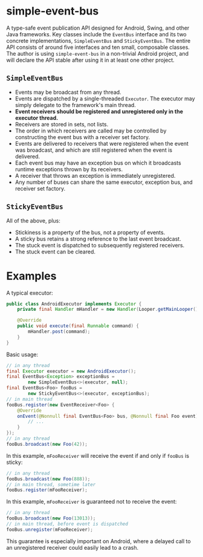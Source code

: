 # simple-event-bus
A type-safe event publication API designed for Android, Swing, and other Java frameworks.  Key classes include the `EventBus` interface and its two concrete implementations, `SimpleEventBus` and `StickyEventBus`. The entire API consists of around five interfaces and ten small, composable classes. The author is using `simple-event-bus` in a non-trivial Android project, and will declare the API stable after using it in at least one other project.

## `SimpleEventBus`
* Events may be broadcast from any thread.
* Events are dispatched by a single-threaded `Executor`.  The executor may simply delegate to the framework's main thread.
* **Event receivers should be registered and unregistered only in the executor thread.**
* Receivers are stored in sets, not lists.
* The order in which receivers are called may be controlled by constructing the event bus with a receiver set factory.
* Events are delivered to receivers that were registered when the event was broadcast, and which are still registered when the event is delivered.
* Each event bus may have an exception bus on which it broadcasts runtime exceptions thrown by its receivers.
* A receiver that throws an exception is immediately unregistered.
* Any number of buses can share the same executor, exception bus, and receiver set factory.

## `StickyEventBus`
All of the above, plus:

* Stickiness is a property of the bus, not a property of events.
* A sticky bus retains a strong reference to the last event broadcast.
* The stuck event is dispatched to subsequently registered receivers.
* The stuck event can be cleared.
  
# Examples
A typical executor:
```java
public class AndroidExecutor implements Executor {
    private final Handler mHandler = new Handler(Looper.getMainLooper());

    @Override
    public void execute(final Runnable command) {
        mHandler.post(command);
    }
}
```

Basic usage:
```java
// in any thread
final Executor executor = new AndroidExecutor();
final EventBus<Exception> exceptionBus =
        new SimpleEventBus<>(executor, null);
final EventBus<Foo> fooBus =
        new StickyEventBus<>(executor, exceptionBus);
// in main thread
fooBus.register(new EventReceiver<Foo> {
    @Override
    onEvent(@Nonnull final EventBus<Foo> bus, @Nonnull final Foo event) {
        // ...
    }
});
// in any thread
fooBus.broadcast(new Foo(42));
```
In this example, `mFooReceiver` will receive the event if and only if `fooBus` is sticky:
```java
// in any thread
fooBus.broadcast(new Foo(888));
// in main thread, sometime later
fooBus.register(mFooReceiver);
```
In this example, `mFooReceiver` is guaranteed not to receive the event:
```java
// in any thread
fooBus.broadcast(new Foo(13013));
// in main thread, before event is dispatched
fooBus.unregister(mFooReceiver);
```
This guarantee is especially important on Android, where a delayed call to an unregistered receiver could easily lead to a crash.
